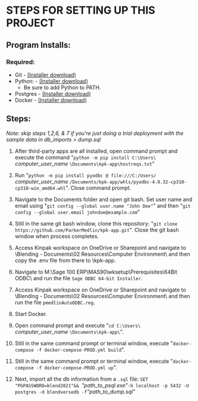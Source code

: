 # STEPS FOR SETTING UP THIS PROJECT 

## Program Installs:

### Required:
 - Git - <a href="https://git-scm.com/download/">(Installer download)</a>
 - Python: - <a href="https://www.python.org/downloads/">(Installer download)</a>
    - Be sure to add Python to PATH.
 - Postgres - <a href="https://www.postgresql.org/download/">(Installer download)</a>
 - Docker - <a href="https://docs.docker.com/desktop/install/windows-install/">(Installer download)</a>



## Steps:
<em>Note: skip steps 1,2,6, & 7 if you're just doing a trial deployment with the sample data in db_imports > dump.sql</em>

1. After third-party apps are all installed, open command prompt and execute the command "`python -m pip install C:\Users\` *computer_user_name* `\Documents\kpk-app\hostreqs.txt`"
   
2. Run "`python -m pip install pyodbc @ file:///C:/Users/` *computer_user_name* `/Documents/kpk-app/whls/pyodbc-4.0.32-cp310-cp310-win_amd64.whl`". Close command prompt.

3. Navigate to the Documents folder and open git bash. Set user name and email using "`git config --global user.name "John Doe"`" and then "`git config --global user.email johndoe@example.com`"

4. Still in the same git bash window, clone this repository: "`git clone https://github.com/ParkerMedlin/kpk-app.git`". Close the git bash window when process completes. 

5. Access Kinpak workspace on OneDrive or Sharepoint and navigate to \Blending - Documents\02 Resources\Computer Environment\ and then copy the .env file from there to \kpk-app\.

6.  Navigate to M:\Sage 100 ERP\MAS90\wksetup\Prerequisites\64Bit ODBC\ and run the file `Sage ODBC 64-bit Installer`. 

7. Access Kinpak workspace on OneDrive or Sharepoint and navigate to \Blending - Documents\02 Resources\Computer Environment\ and then run the file `pmedlinAutoODBC.reg`.

8. Start Docker.

9. Open command prompt and execute  "`cd C:\Users\` *computer_user_name* `\Documents\kpk-app\`".

10. Still in the same command prompt or terminal window, execute "`docker-compose -f docker-compose-PROD.yml build`".

11. Still in the same command prompt or terminal window, execute "`docker-compose -f docker-compose-PROD.yml up`".

12. Next, import all the db information from a `.sql` file: 
   `SET "PGPASSWORD=blend2021"&& `*"path_to_psql.exe"*` -h localhost -p 5432 -U postgres -d blendversedb -f `*"path_to_dump.sql"*



   